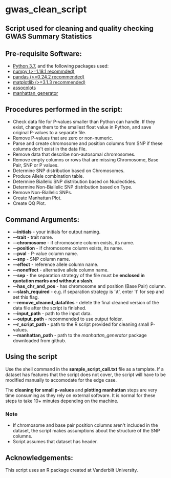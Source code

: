 # gwas_clean_script

## Script used for cleaning and quality checking GWAS Summary Statistics

## Pre-requisite Software:
* [Python 3.7](https://www.python.org/), and the following packages used:
* [numpy (*>*=1.18.1 recommded)](https://numpy.org/)
* [pandas (*>*=0.24.2 recommended)](http://pandas.pydata.org/)
* [matplotlib (*>*=3.1.3 recommended)](https://matplotlib.org/)
* [assocplots](https://github.com/khramts/assocplots)
* [manhattan_generator](https://github.com/pgxcentre/manhattan_generator)

## Procedures performed in the script:
* Check data file for P-values smaller than Python can handle. If they exist, change them to the smallest float value in Python, and save original P-values to a separate file.
* Remove P-values that are zero or non-numeric.
* Parse and create chromosome and position columns from SNP if these columns don't exist in the data file.
* Remove data that describe non-autosomal chromosomes.
* Remove empty columns or rows that are missing Chromosome, Base Pair, SNP or P values.
* Determine SNP distribution based on Chromosomes.
* Produce Allele combination table.
* Determine Biallelic SNP distribution based on Nucleotides.
* Determine Non-Biallelic SNP distribution based on Type.
* Remove Non-Biallelic SNPs.
* Create Manhattan Plot.
* Create QQ Plot.

## Command Arguments:
* **--initials** - your initials for output naming.
* **--trait** - trait name.
* **--chromosome** - if chromosome column exists, its name.
* **--position** - if chromosome column exists, its name.
* **--pval** - P-value column name.
* **--snp** - SNP column name.
* **--effect** - reference allele column name.
* **--noneffect** - alternative allele column name.
* **--sep** - the separation strategy of the file must be **enclosed in quotation marks and without a slash**.
* **--has_chr_and_pos** - has chromosome and position (Base Pair) column.
* **--slash_required** - e.g. if separation strategy is '\t', enter 't' for sep and set this flag.
* **--remove_cleaned_datafiles** - delete the final cleaned version of the data file after the script is finished.
* **--input_path** - path to the input data.
* **--output_path** - recommended to use output folder.
* **--r_script_path** - path to the R script provided for cleaning small P-values.
* **--manhattan_path** - path to the *manhattan_generator* package downloaded from github.

## Using the script
Use the shell command in the **sample_script_call.txt** file as a template.
If a dataset has features that the script does not cover, the script will have to be modified manually to accomodate for the edge case.

The **cleaning for small p-values** and **plotting manhattan** steps are very time consuming as they rely on external software. It is normal for these steps to take 10+ minutes depending on the machine.

### Note
* If chromosome and base pair position columns aren't included in the dataset, the script makes assumptions about the structure of the SNP columns.
* Script assumes that dataset has header.

## Acknowledgements:
This script uses an R package created at Vanderbilt University. 
